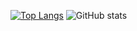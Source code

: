 [![Top Langs](https://github-readme-stats.vercel.app/api/top-langs/?username=Wong801&theme=tokyonight)](https://github.com/anuraghazra/github-readme-stats)
![GitHub stats](https://github-readme-stats.vercel.app/api?username=Wong801&show_icons=true&theme=tokyonight)

<!--
**Wong801/Wong801** is a ✨ _special_ ✨ repository because its `README.md` (this file) appears on your GitHub profile.

Here are some ideas to get you started:

- 🔭 I’m currently working on ...
- 🌱 I’m currently learning ...
- 👯 I’m looking to collaborate on ...
- 🤔 I’m looking for help with ...
- 💬 Ask me about ...
- 📫 How to reach me: ...
- 😄 Pronouns: ...
- ⚡ Fun fact: ...
-->
